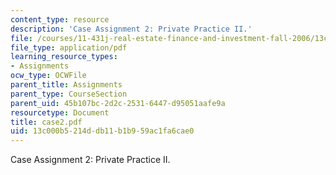 ```yaml
---
content_type: resource
description: 'Case Assignment 2: Private Practice II.'
file: /courses/11-431j-real-estate-finance-and-investment-fall-2006/13c000b5214ddb11b1b959ac1fa6cae0_case2.pdf
file_type: application/pdf
learning_resource_types:
- Assignments
ocw_type: OCWFile
parent_title: Assignments
parent_type: CourseSection
parent_uid: 45b107bc-2d2c-2531-6447-d95051aafe9a
resourcetype: Document
title: case2.pdf
uid: 13c000b5-214d-db11-b1b9-59ac1fa6cae0
---
```

Case Assignment 2: Private Practice II.

